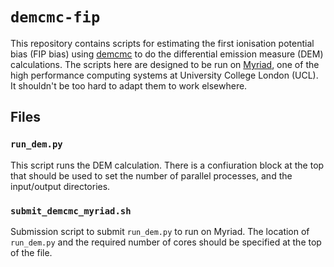 # `demcmc-fip`

This repository contains scripts for estimating the first ionisation potential bias (FIP bias) using [demcmc](https://demcmc.readthedocs.io) to do the differential emission measure (DEM) calculations.
The scripts here are designed to be run on [Myriad](https://www.rc.ucl.ac.uk/docs/Clusters/Myriad/), one of the high performance computing systems at University College London (UCL).
It shouldn't be too hard to adapt them to work elsewhere.

## Files

### `run_dem.py`
This script runs the DEM calculation.
There is a confiuration block at the top that should be used to set the number of parallel processes, and the input/output directories.

### `submit_demcmc_myriad.sh`
Submission script to submit `run_dem.py` to run on Myriad.
The location of `run_dem.py` and the required number of cores should be specified at the top of the file.
